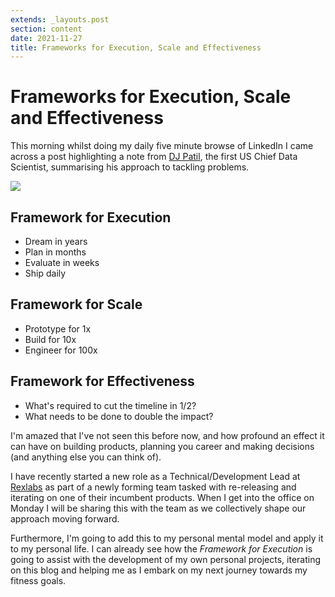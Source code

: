 ```yaml
---
extends: _layouts.post
section: content
date: 2021-11-27
title: Frameworks for Execution, Scale and Effectiveness
---
```

# Frameworks for Execution, Scale and Effectiveness

This morning whilst doing my daily five minute browse of LinkedIn I came across a post highlighting a note from [DJ Patil](https://en.wikipedia.org/wiki/DJ_Patil), the first US Chief Data Scientist, summarising his approach to tackling problems.

![](/assets/img/snapstack/1/Ctiw8t9R643PSuqFUdAe7mb5sshBgQ8goHqwQkfL.jpg)

## Framework for Execution 

* Dream in years
* Plan in months
* Evaluate in weeks
* Ship daily

## Framework for Scale

* Prototype for 1x
* Build for 10x
* Engineer for 100x

## Framework for Effectiveness

* What's required to cut the timeline in 1/2?
* What needs to be done to double the impact?

I'm amazed that I've not seen this before now, and how profound an effect it can have on building products, planning you career and making decisions (and anything else you can think of).

I have recently started a new role as a Technical/Development Lead at [Rexlabs](https://rexlabs.io) as part of a newly forming team tasked with re-releasing and iterating on one of their incumbent products.  When I get into the office on Monday I will be sharing this with the team as we collectively shape our approach moving forward.

Furthermore, I'm going to add this to my personal mental model and apply it to my personal life. I can already see how the _Framework for Execution_ is going to assist with the development of my own personal projects, iterating on this blog and helping me as I embark on my next journey towards my fitness goals.
